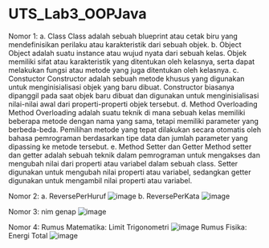 # UTS_Lab3_OOPJava
Nomor 1:
  a.	Class
  Class adalah sebuah blueprint atau cetak biru yang mendefinisikan perilaku atau karakteristik dari sebuah objek.
  b.	Object
  Object adalah suatu instance atau wujud nyata dari sebuah kelas. Objek memiliki sifat atau karakteristik yang ditentukan oleh kelasnya, serta dapat melakukan fungsi
  atau metode yang juga ditentukan oleh kelasnya.
  c.	Constuctor
  Constructor adalah sebuah metode khusus yang digunakan untuk menginisialisasi objek yang baru dibuat. Constructor biasanya dipanggil pada saat objek baru dibuat dan 
  digunakan untuk menginisialisasi nilai-nilai awal dari properti-properti objek tersebut.
  d.	Method Overloading
  Method Overloading adalah suatu teknik di mana sebuah kelas memiliki beberapa metode dengan nama yang sama, tetapi memiliki parameter yang berbeda-beda. Pemilihan
  metode yang tepat dilakukan secara otomatis oleh bahasa pemrograman berdasarkan tipe data dan jumlah parameter yang dipassing ke metode tersebut.
  e.	Method Setter dan Getter
  Method setter dan getter adalah sebuah teknik dalam pemrograman untuk mengakses dan mengubah nilai dari properti atau variabel dalam sebuah class. Setter digunakan
  untuk mengubah nilai properti atau variabel, sedangkan getter digunakan untuk mengambil nilai properti atau variabel.

Nomor 2:
  a. ReversePerHuruf
  ![image](https://user-images.githubusercontent.com/114595104/236164636-0cad1980-31cf-4f11-bb7a-f2eec58df03f.png)
  b. ReversePerKata
  ![image](https://user-images.githubusercontent.com/114595104/236164949-aa4d9e3e-d9f8-4047-a50e-1559eeb73d77.png)

Nomor 3: nim genap
![image](https://user-images.githubusercontent.com/114595104/236165376-b3a46720-2326-40db-af5b-e593b0632d15.png)

Nomor 4: 
  Rumus Matematika: Limit Trigonometri
  ![image](https://user-images.githubusercontent.com/114595104/236166094-b14d460b-b088-4b63-8d19-14dbb5ece3b1.png)
  Rumus Fisika: Energi Total
  ![image](https://user-images.githubusercontent.com/114595104/236166366-d9af3dfb-9199-4e1f-a0dd-349976d4d55f.png)

